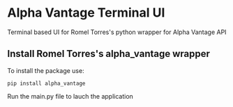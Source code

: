 # Alpha Vantage Terminal UI
Terminal based UI for Romel Torres's python wrapper for Alpha Vantage API

## Install Romel Torres's alpha_vantage wrapper
To install the package use:
```shell
pip install alpha_vantage
```

Run the main.py file to lauch the application
